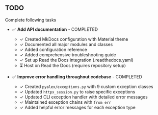 

## TODO 

Complete following tasks

- ✅ **Add API documentation** - COMPLETED
  - ✓ Created MkDocs configuration with Material theme
  - ✓ Documented all major modules and classes
  - ✓ Added configuration reference
  - ✓ Added comprehensive troubleshooting guide
  - ✓ Set up Read the Docs integration (.readthedocs.yaml)
  - ⏳ Host on Read the Docs (requires repository setup)

- ✅ **Improve error handling throughout codebase** - COMPLETED
  - ✓ Created `pyalex/exceptions.py` with 9 custom exception classes
  - ✓ Updated `httpx_session.py` to raise specific exceptions
  - ✓ Updated CLI exception handler with detailed error messages
  - ✓ Maintained exception chains with `from err`
  - ✓ Added helpful error messages for each exception type

